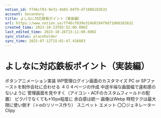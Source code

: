 ```yaml
---
notion_id: ff46cf03-9e31-4b01-94f9-df1008103632
account: Secondary
title: よしなに対応鉄板ポイント（実装編）
url: https://www.notion.so/ff46cf039e314b0194f9df1008103632
created_time: 2023-10-23T02:52:00.000Z
last_edited_time: 2023-10-26T15:11:00.000Z
sync_status: placeholder
sync_time: 2025-07-12T15:01:47.416883
---
```

# よしなに対応鉄板ポイント（実装編）

ボタンアニメーション実装
WP管理ログイン画面のカスタマイズ
PC or SPファーストを制作会社に合わせる
４０４ページの作成
中途半端な画面幅で違和感のないように
管理画面を見やすく（アイコン・ACFのカスタムフィールドの配置）
ピクパでなくても±10px程度に
余白感は統一
画像はWebp
時短テクは最大限に使い倒す（＋αのリソース作り）
  スニペット
  エメット
  〇〇ジェネレーター
  Clipy